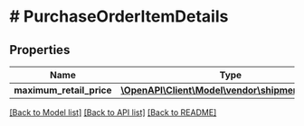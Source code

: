 # # PurchaseOrderItemDetails

## Properties

Name | Type | Description | Notes
------------ | ------------- | ------------- | -------------
**maximum_retail_price** | [**\OpenAPI\Client\Model\vendor\shipments\Money**](Money.md) |  | [optional]

[[Back to Model list]](../../README.md#models) [[Back to API list]](../../README.md#endpoints) [[Back to README]](../../README.md)
